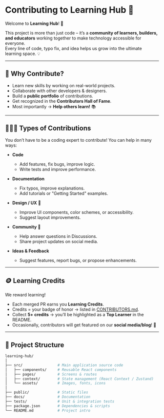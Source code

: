# Contributing to Learning Hub 🚀

Welcome to **Learning Hub**! 🎉  

This project is more than just code – it’s a **community of learners, builders, and educators** working together to make technology accessible for everyone.  
Every line of code, typo fix, and idea helps us grow into the ultimate learning space. 💡  

---

## 🌟 Why Contribute?

- Learn new skills by working on real-world projects.  
- Collaborate with other developers & designers.  
- Build a **public portfolio** of contributions.  
- Get recognized in the **Contributors Hall of Fame**.  
- Most importantly → **Help others learn!** 📚

---

## 🧑‍🤝‍🧑 Types of Contributions

You don’t have to be a coding expert to contribute! You can help in many ways:

- **Code**  
  - Add features, fix bugs, improve logic.  
  - Write tests and improve performance.  

- **Documentation**  
  - Fix typos, improve explanations.  
  - Add tutorials or "Getting Started" examples.  

- **Design / UX** 🎨  
  - Improve UI components, color schemes, or accessibility.  
  - Suggest layout improvements.  

- **Community** 💬  
  - Help answer questions in Discussions.  
  - Share project updates on social media.  

- **Ideas & Feedback**  
  - Suggest features, report bugs, or propose enhancements.  

---

## 🪙 Learning Credits 

We reward learning!  

- Each merged PR earns you **Learning Credits**.  
- Credits = your badge of honor → listed in [CONTRIBUTORS.md](./CONTRIBUTORS.md).  
- Collect **5+ credits** → you’ll be highlighted as a **Top Learner** in the README.  
- Occasionally, contributors will get featured on our **social media/blog**! 🎉  

---

## 📂 Project Structure

```bash
learning-hub/
│
├── src/                # Main application source code
│   ├── components/     # Reusable React components
│   ├── pages/          # Screens & routes
│   ├── context/        # State management (React Context / Zustand)
│   └── assets/         # Images, fonts, icons
│
├── public/             # Static files
├── docs/               # Documentation
├── tests/              # Unit & integration tests
├── package.json        # Dependencies & scripts
└── README.md           # Project intro
